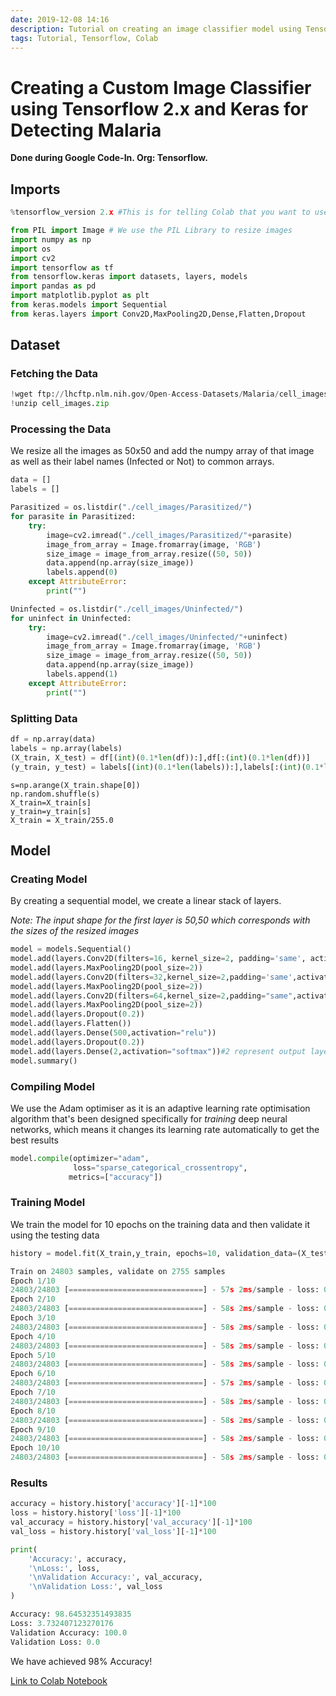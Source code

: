 ```yaml
---
date: 2019-12-08 14:16
description: Tutorial on creating an image classifier model using TensorFlow which detects malaria
tags: Tutorial, Tensorflow, Colab
---
```


# Creating a Custom Image Classifier using Tensorflow 2.x and Keras for Detecting Malaria

**Done during Google Code-In. Org: Tensorflow.**

## Imports

```python
%tensorflow_version 2.x #This is for telling Colab that you want to use TF 2.0, ignore if running on local machine

from PIL import Image # We use the PIL Library to resize images
import numpy as np
import os
import cv2
import tensorflow as tf
from tensorflow.keras import datasets, layers, models
import pandas as pd
import matplotlib.pyplot as plt
from keras.models import Sequential
from keras.layers import Conv2D,MaxPooling2D,Dense,Flatten,Dropout

```

## Dataset

### Fetching the Data

```python
!wget ftp://lhcftp.nlm.nih.gov/Open-Access-Datasets/Malaria/cell_images.zip
!unzip cell_images.zip
```

### Processing the Data

We resize all the images as 50x50 and add the numpy array of that image as well as their label names (Infected or Not) to common arrays.

```python
data = []
labels = []

Parasitized = os.listdir("./cell_images/Parasitized/")
for parasite in Parasitized:
    try:
        image=cv2.imread("./cell_images/Parasitized/"+parasite)
        image_from_array = Image.fromarray(image, 'RGB')
        size_image = image_from_array.resize((50, 50))
        data.append(np.array(size_image))
        labels.append(0)
    except AttributeError:
        print("")

Uninfected = os.listdir("./cell_images/Uninfected/")
for uninfect in Uninfected:
    try:
        image=cv2.imread("./cell_images/Uninfected/"+uninfect)
        image_from_array = Image.fromarray(image, 'RGB')
        size_image = image_from_array.resize((50, 50))
        data.append(np.array(size_image))
        labels.append(1)
    except AttributeError:
        print("")
```

### Splitting Data

```python
df = np.array(data)
labels = np.array(labels)
(X_train, X_test) = df[(int)(0.1*len(df)):],df[:(int)(0.1*len(df))]
(y_train, y_test) = labels[(int)(0.1*len(labels)):],labels[:(int)(0.1*len(labels))]
```

```
s=np.arange(X_train.shape[0])
np.random.shuffle(s)
X_train=X_train[s]
y_train=y_train[s]
X_train = X_train/255.0
```

## Model

### Creating Model

By creating a sequential model, we create a linear stack of layers.

*Note: The input shape for the first layer is 50,50 which corresponds with the sizes of the resized images*

```python
model = models.Sequential()
model.add(layers.Conv2D(filters=16, kernel_size=2, padding='same', activation='relu', input_shape=(50,50,3)))
model.add(layers.MaxPooling2D(pool_size=2))
model.add(layers.Conv2D(filters=32,kernel_size=2,padding='same',activation='relu'))
model.add(layers.MaxPooling2D(pool_size=2))
model.add(layers.Conv2D(filters=64,kernel_size=2,padding="same",activation="relu"))
model.add(layers.MaxPooling2D(pool_size=2))
model.add(layers.Dropout(0.2))
model.add(layers.Flatten())
model.add(layers.Dense(500,activation="relu"))
model.add(layers.Dropout(0.2))
model.add(layers.Dense(2,activation="softmax"))#2 represent output layer neurons 
model.summary()
```

### Compiling Model

We use the Adam optimiser as it is an adaptive learning rate optimisation algorithm that's been designed specifically for *training* deep neural networks, which means it changes its learning rate automatically to get the best results

```python
model.compile(optimizer="adam",
              loss="sparse_categorical_crossentropy", 
             metrics=["accuracy"])
```

### Training Model

We train the model for 10 epochs on the training data and then validate it using the testing data

```python
history = model.fit(X_train,y_train, epochs=10, validation_data=(X_test,y_test))
```

```python
Train on 24803 samples, validate on 2755 samples
Epoch 1/10
24803/24803 [==============================] - 57s 2ms/sample - loss: 0.0786 - accuracy: 0.9729 - val_loss: 0.0000e+00 - val_accuracy: 1.0000
Epoch 2/10
24803/24803 [==============================] - 58s 2ms/sample - loss: 0.0746 - accuracy: 0.9731 - val_loss: 0.0290 - val_accuracy: 0.9996
Epoch 3/10
24803/24803 [==============================] - 58s 2ms/sample - loss: 0.0672 - accuracy: 0.9764 - val_loss: 0.0000e+00 - val_accuracy: 1.0000
Epoch 4/10
24803/24803 [==============================] - 58s 2ms/sample - loss: 0.0601 - accuracy: 0.9789 - val_loss: 0.0000e+00 - val_accuracy: 1.0000
Epoch 5/10
24803/24803 [==============================] - 58s 2ms/sample - loss: 0.0558 - accuracy: 0.9804 - val_loss: 0.0000e+00 - val_accuracy: 1.0000
Epoch 6/10
24803/24803 [==============================] - 57s 2ms/sample - loss: 0.0513 - accuracy: 0.9819 - val_loss: 0.0000e+00 - val_accuracy: 1.0000
Epoch 7/10
24803/24803 [==============================] - 58s 2ms/sample - loss: 0.0452 - accuracy: 0.9849 - val_loss: 0.3190 - val_accuracy: 0.9985
Epoch 8/10
24803/24803 [==============================] - 58s 2ms/sample - loss: 0.0404 - accuracy: 0.9858 - val_loss: 0.0000e+00 - val_accuracy: 1.0000
Epoch 9/10
24803/24803 [==============================] - 58s 2ms/sample - loss: 0.0352 - accuracy: 0.9878 - val_loss: 0.0000e+00 - val_accuracy: 1.0000
Epoch 10/10
24803/24803 [==============================] - 58s 2ms/sample - loss: 0.0373 - accuracy: 0.9865 - val_loss: 0.0000e+00 - val_accuracy: 1.0000
```

### Results

```python
accuracy = history.history['accuracy'][-1]*100
loss = history.history['loss'][-1]*100
val_accuracy = history.history['val_accuracy'][-1]*100
val_loss = history.history['val_loss'][-1]*100

print(
    'Accuracy:', accuracy,
    '\nLoss:', loss,
    '\nValidation Accuracy:', val_accuracy,
    '\nValidation Loss:', val_loss
)
```
```python
Accuracy: 98.64532351493835 
Loss: 3.732407123270176 
Validation Accuracy: 100.0 
Validation Loss: 0.0
```

We have achieved 98% Accuracy!

[Link to Colab Notebook](https://colab.research.google.com/drive/1ZswDsxLwYZEnev89MzlL5Lwt6ut7iwp- "Colab Notebook")
